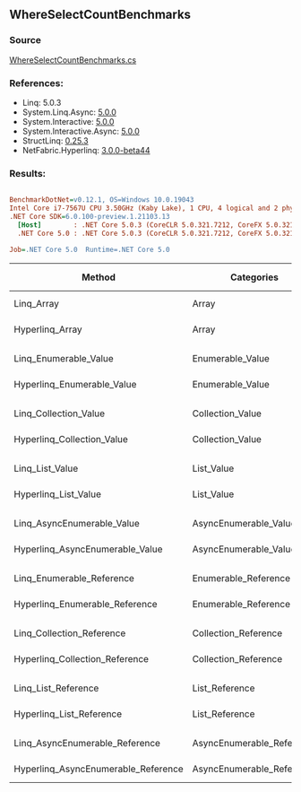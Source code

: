 ﻿## WhereSelectCountBenchmarks

### Source
[WhereSelectCountBenchmarks.cs](../NetFabric.Hyperlinq.Benchmarks/Benchmarks/WhereSelectCountBenchmarks.cs)

### References:
- Linq: 5.0.3
- System.Linq.Async: [5.0.0](https://www.nuget.org/packages/System.Linq.Async/5.0.0)
- System.Interactive: [5.0.0](https://www.nuget.org/packages/System.Interactive/5.0.0)
- System.Interactive.Async: [5.0.0](https://www.nuget.org/packages/System.Interactive.Async/5.0.0)
- StructLinq: [0.25.3](https://www.nuget.org/packages/StructLinq/0.25.3)
- NetFabric.Hyperlinq: [3.0.0-beta44](https://www.nuget.org/packages/NetFabric.Hyperlinq/3.0.0-beta44)

### Results:
``` ini

BenchmarkDotNet=v0.12.1, OS=Windows 10.0.19043
Intel Core i7-7567U CPU 3.50GHz (Kaby Lake), 1 CPU, 4 logical and 2 physical cores
.NET Core SDK=6.0.100-preview.1.21103.13
  [Host]        : .NET Core 5.0.3 (CoreCLR 5.0.321.7212, CoreFX 5.0.321.7212), X64 RyuJIT
  .NET Core 5.0 : .NET Core 5.0.3 (CoreCLR 5.0.321.7212, CoreFX 5.0.321.7212), X64 RyuJIT

Job=.NET Core 5.0  Runtime=.NET Core 5.0  

```
|                              Method |                Categories | Count |       Mean |    Error |   StdDev | Ratio |  Gen 0 | Gen 1 | Gen 2 | Allocated |
|------------------------------------ |-------------------------- |------ |-----------:|---------:|---------:|------:|-------:|------:|------:|----------:|
|                          Linq_Array |                     Array |   100 |   311.0 ns |  1.27 ns |  1.13 ns |  1.00 | 0.0496 |     - |     - |     104 B |
|                     Hyperlinq_Array |                     Array |   100 |   179.1 ns |  0.41 ns |  0.39 ns |  0.58 |      - |     - |     - |         - |
|                                     |                           |       |            |          |          |       |        |       |       |           |
|               Linq_Enumerable_Value |          Enumerable_Value |   100 | 1,230.8 ns |  4.24 ns |  3.97 ns |  1.00 | 0.0725 |     - |     - |     152 B |
|          Hyperlinq_Enumerable_Value |          Enumerable_Value |   100 |   260.2 ns |  0.85 ns |  0.79 ns |  0.21 |      - |     - |     - |         - |
|                                     |                           |       |            |          |          |       |        |       |       |           |
|               Linq_Collection_Value |          Collection_Value |   100 | 1,211.5 ns |  2.55 ns |  2.39 ns |  1.00 | 0.0725 |     - |     - |     152 B |
|          Hyperlinq_Collection_Value |          Collection_Value |   100 |   216.4 ns |  0.99 ns |  0.87 ns |  0.18 |      - |     - |     - |         - |
|                                     |                           |       |            |          |          |       |        |       |       |           |
|                     Linq_List_Value |                List_Value |   100 | 1,204.5 ns |  3.22 ns |  2.86 ns |  1.00 | 0.0725 |     - |     - |     152 B |
|                Hyperlinq_List_Value |                List_Value |   100 |   641.8 ns |  1.79 ns |  1.67 ns |  0.53 |      - |     - |     - |         - |
|                                     |                           |       |            |          |          |       |        |       |       |           |
|          Linq_AsyncEnumerable_Value |     AsyncEnumerable_Value |   100 | 5,789.2 ns |  8.70 ns |  7.71 ns |  1.00 | 0.0839 |     - |     - |     176 B |
|     Hyperlinq_AsyncEnumerable_Value |     AsyncEnumerable_Value |   100 | 3,353.5 ns |  4.98 ns |  4.66 ns |  0.58 |      - |     - |     - |         - |
|                                     |                           |       |            |          |          |       |        |       |       |           |
|           Linq_Enumerable_Reference |      Enumerable_Reference |   100 |   825.5 ns |  5.57 ns |  5.21 ns |  1.00 | 0.0725 |     - |     - |     152 B |
|      Hyperlinq_Enumerable_Reference |      Enumerable_Reference |   100 |   555.2 ns |  6.33 ns |  5.29 ns |  0.67 | 0.0153 |     - |     - |      32 B |
|                                     |                           |       |            |          |          |       |        |       |       |           |
|           Linq_Collection_Reference |      Collection_Reference |   100 |   811.7 ns |  1.99 ns |  1.76 ns |  1.00 | 0.0725 |     - |     - |     152 B |
|      Hyperlinq_Collection_Reference |      Collection_Reference |   100 |   591.8 ns |  2.44 ns |  2.04 ns |  0.73 | 0.0153 |     - |     - |      32 B |
|                                     |                           |       |            |          |          |       |        |       |       |           |
|                 Linq_List_Reference |            List_Reference |   100 |   828.4 ns |  3.43 ns |  3.21 ns |  1.00 | 0.0725 |     - |     - |     152 B |
|            Hyperlinq_List_Reference |            List_Reference |   100 |   716.2 ns |  3.67 ns |  3.06 ns |  0.86 |      - |     - |     - |         - |
|                                     |                           |       |            |          |          |       |        |       |       |           |
|      Linq_AsyncEnumerable_Reference | AsyncEnumerable_Reference |   100 | 5,741.1 ns | 34.42 ns | 28.74 ns |  1.00 | 0.0839 |     - |     - |     176 B |
| Hyperlinq_AsyncEnumerable_Reference | AsyncEnumerable_Reference |   100 | 3,554.6 ns |  6.29 ns |  5.25 ns |  0.62 | 0.0191 |     - |     - |      40 B |
